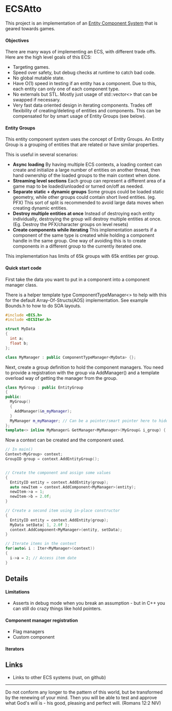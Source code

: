 # ECSAtto
This project is an implementation of an [Entity Component System](https://infogalactic.com/info/Entity_component_system) that is geared towards games.

#### Objectives
There are many ways of implementing an ECS, with different trade offs. Here are the high level goals of this ECS:

- Targeting games.
- Speed over safety, but debug checks at runtime to catch bad code.
- No global mutable state.
- Have O(1) speed in testing if an entity has a component. Due to this, each entity can only one of each component type.
- No externals but STL. Mostly just usage of std::vector<> that can be swapped if necessary.
- Very fast data oriented design in iterating components. Trades off flexibility of creating/deleting of entities and components. This can be compensated for by smart usage of Entity Groups (see below).

#### Entity Groups
This entity component system uses the concept of Entity Groups. An Entity Group is a grouping of entities that are related or have similar properties. 

This is useful in several scenarios:

- **Async loading** By having multiple ECS contexts, a loading context can create and initialize a large number of entities on another thread, then hand ownership of the loaded groups to the main context when done.  
- **Streaming level sections** Each group can represent a different area of a game map to be loaded/unloaded or turned on/off as needed. 
- **Separate static + dynamic groups** Some groups could be loaded static geometry, while other groups could contain short lived entities. (eg. PFX) This sort of split is recommended to avoid large data moves when creating dynamic entities.
- **Destroy multiple entities at once** Instead of destroying each entity individually, destroying the group will destroy multiple entities at once. (Eg. Destroy the PFX/character groups on level resets)
- **Create components while iterating** This implementation asserts if a component of the same type is created while holding a component handle in the same group. One way of avoiding this is to create components in a different group to the currently iterated one. 

This implementation has limits of 65k groups with 65k entities per group.


#### Quick start code

First take the data you want to put in a component into a component manager class. 

There is a helper template type ComponentTypeManager<> to help with this for the default Array-Of-Structs(AOS) implementation. See example Bounds.h to how to do SOA layouts.

```c++
#include <ECS.h>
#include <ECSIter.h>

struct MyData
{
  int a;
  float b;
};

class MyManager : public ComponentTypeManager<MyData> {};
```

Next, create a group definition to hold the component managers. You need to provide a registration with the group via AddManager() and a template overload way of getting the manager from the group.

```c++
class MyGroup : public EntityGroup
{
public:
  MyGroup()
  {
    AddManager(&m_myManager);
  }
  MyManager m_myManager; // Can be a pointer/smart pointer here to hide component details.
};
template<> inline MyManager& GetManager<MyManager>(MyGroup& i_group) { return i_group.m_myManager; }
```

Now a context can be created and the component used.

```c++
// In main()
Context<MyGroup> context;
GroupID group = context.AddEntityGroup();


// Create the component and assign some values
{
  EntityID entity = context.AddEntity(group);
  auto newItem = context.AddComponent<MyManager>(entity);
  newItem->a = 1;
  newItem->b = 2.0f;
}

// Create a second item using in-place constructor
{
  EntityID entity = context.AddEntity(group);
  MyData setData{ 1, 2.0f };
  context.AddComponent<MyManager>(entity, setData);
}

// Iterate items in the context
for(auto& i : Iter<MyManager>(context))
{
  i->a = 2; // Access item date 
}

```


## Details



#### Limitations
- Asserts in debug mode when you break an assumption - but in C++ you can still do crazy things like hold pointers.



#### Component manager registration

- Flag managers
- Custom component

#### Iterators


## Links
- Links to other ECS systems (rust, on github)


---

Do not conform any longer to the pattern of this world, but be transformed by the renewing of your mind.
Then you will be able to test and approve what God's will is - his good, pleasing and perfect will. (Romans 12:2 NIV)

